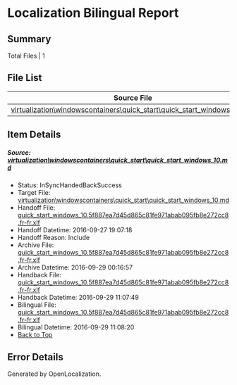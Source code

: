 # <a name='report-top'></a> Localization Bilingual Report

## Summary
 Total Files | 1

## File List
 Source File | Status | Details 
 ----------- | ------ | ------- 
 [virtualization\windowscontainers\quick_start\quick_start_windows_10.md](https://github.com/Microsoft/Virtualization-Documentation-Private/blob/e77f17158f75a335201b82d467c8b59e669bd165/virtualization/windowscontainers/quick_start/quick_start_windows_10.md) | InSyncHandedBackSuccess | [Details](#6d242d2706280e70ae2c09939ee5b0c8e13aa418309)

## Item Details
##### <a name='6d242d2706280e70ae2c09939ee5b0c8e13aa418309'></a> Source: [virtualization\windowscontainers\quick_start\quick_start_windows_10.md](https://github.com/Microsoft/Virtualization-Documentation-Private/blob/e77f17158f75a335201b82d467c8b59e669bd165/virtualization/windowscontainers/quick_start/quick_start_windows_10.md)
* Status: InSyncHandedBackSuccess
* Target File: [virtualization\windowscontainers\quick_start\quick_start_windows_10.md](https://github.com/Microsoft/Virtualization-Documentation-Private.fr-fr/blob/286125cd50f82d460a7756913ba46ce52c965dd9/virtualization/windowscontainers/quick_start/quick_start_windows_10.md)
* Handoff File: [quick_start_windows_10.5f887ea7d45d865c81fe971abab095fb8e272cc8.fr-fr.xlf](https://github.com/Microsoft/Virtualization-Documentation-Private.handoff/blob/9f35885373f5f479c9e7d2381c60e3dd44d7fd73/ol-handoff/Microsoft/Virtualization-Documentation-Private.fr-fr/live/quick_start_windows_10.5f887ea7d45d865c81fe971abab095fb8e272cc8.fr-fr.xlf)
* Handoff Datetime: 2016-09-27 19:07:18
* Handoff Reason: Include
* Archive File: [quick_start_windows_10.5f887ea7d45d865c81fe971abab095fb8e272cc8.fr-fr.xlf](https://github.com/Microsoft/Virtualization-Documentation-Private.handoff/blob/4387c9641535f53f4f0e7d5a96c37814dce9fc90/ol-archive/Microsoft/Virtualization-Documentation-Private.fr-fr/live/quick_start_windows_10.5f887ea7d45d865c81fe971abab095fb8e272cc8.fr-fr.xlf)
* Archive Datetime: 2016-09-29 00:16:57
* Handback File: [quick_start_windows_10.5f887ea7d45d865c81fe971abab095fb8e272cc8.fr-fr.xlf](https://github.com/Microsoft/Virtualization-Documentation-Private.handback/blob/1a7e829e4964288c9dd578128b8063e7542ad71f/ol-handback/Microsoft/Virtualization-Documentation-Private.fr-fr/live/quick_start_windows_10.5f887ea7d45d865c81fe971abab095fb8e272cc8.fr-fr.xlf)
* Handback Datetime: 2016-09-29 11:07:49
* Bilingual File: [quick_start_windows_10.5f887ea7d45d865c81fe971abab095fb8e272cc8.fr-fr.xlf](https://github.com/Microsoft/Virtualization-Documentation-Private.handback/blob/1a7e829e4964288c9dd578128b8063e7542ad71f/ol-handback/Microsoft/Virtualization-Documentation-Private.fr-fr/live/quick_start_windows_10.5f887ea7d45d865c81fe971abab095fb8e272cc8.fr-fr.xlf)
* Bilingual Datetime: 2016-09-29 11:08:20
* [Back to Top](#report-top)


## Error Details

Generated by OpenLocalization.
